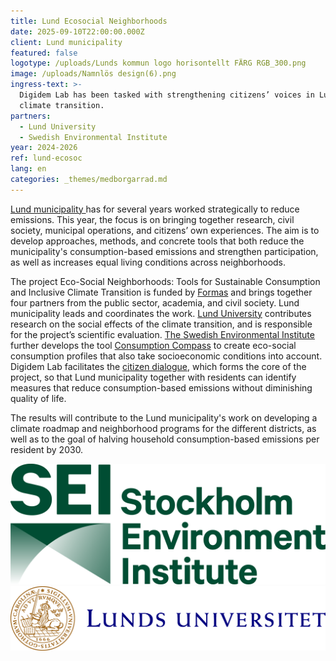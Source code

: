 ```yaml
---
title: Lund Ecosocial Neighborhoods
date: 2025-09-10T22:00:00.000Z
client: Lund municipality
featured: false
logotype: /uploads/Lunds kommun logo horisontellt FÄRG RGB_300.png
image: /uploads/Namnlös design(6).png
ingress-text: >-
  Digidem Lab has been tasked with strengthening citizens’ voices in Lund’s
  climate transition.
partners:
  - Lund University
  - Swedish Environmental Institute
year: 2024-2026
ref: lund-ecosoc
lang: en
categories: _themes/medborgarrad.md
---
```


[Lund municipality ](https://lund.se/ "Lunds municipality")has for several years worked strategically to reduce emissions. This year, the focus is on bringing together research, civil society, municipal operations, and citizens’ own experiences. The aim is to develop approaches, methods, and concrete tools that both reduce the municipality's consumption-based emissions and strengthen participation, as well as increases equal living conditions across neighborhoods.

The project Eco-Social Neighborhoods: Tools for Sustainable Consumption and Inclusive Climate Transition is funded by [Formas](https://formas.se/en/start-page.html "Formas english") and brings together four partners from the public sector, academia, and civil society. Lund municipality leads and coordinates the work. [Lund University](https://www.lunduniversity.lu.se/ "lund uni eng") contributes research on the social effects of the climate transition, and is responsible for the project’s scientific evaluation. [The Swedish Environmental Institute](https://www.sei.org/ "SEI") further develops the tool [Consumption Compass](https://www.sei.org/tools/consumption-compass-2-0/ "Consumption compass") to create eco-social consumption profiles that also take socioeconomic conditions into account. Digidem Lab facilitates the [citizen dialogue](https://lund.se/nyheter/aktuellt/klimatdialog-pa-norra-faladen "Klimatdialog"), which forms the core of the project, so that Lund municipality together with residents can identify measures that reduce consumption-based emissions without diminishing quality of life.

The results will contribute to the Lund municipality's work on developing a climate roadmap and neighborhood programs for the different districts, as well as to the goal of halving household consumption-based emissions per resident by 2030.

![](/uploads/SEI-Logo-Extended-Dark-Green-RGB.png)![](/uploads/Lunds_universitet_L_RGB.png)
